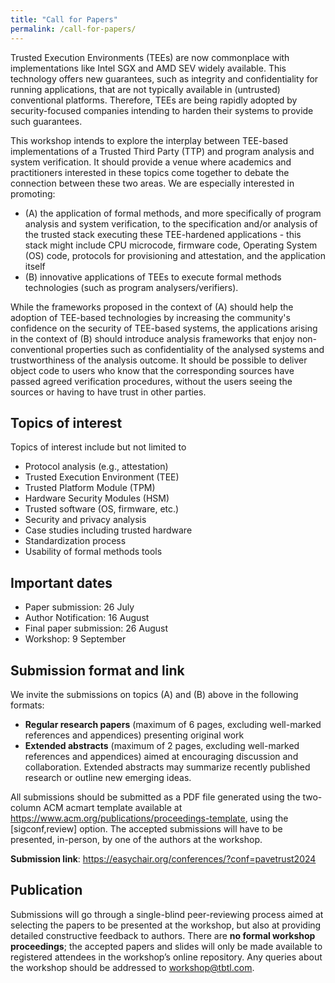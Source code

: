 ```yaml
---
title: "Call for Papers"
permalink: /call-for-papers/
---
```


Trusted Execution Environments (TEEs) are now commonplace with implementations like Intel SGX and AMD SEV widely available. This technology offers new guarantees, such as integrity and confidentiality for running applications, that are not typically available in (untrusted) conventional platforms. Therefore, TEEs are being rapidly adopted by security-focused companies intending to harden their systems to provide such guarantees.

This workshop intends to explore the interplay between TEE-based implementations of a Trusted Third Party (TTP) and program analysis and system verification. It should provide a venue where academics and practitioners interested in these topics come together to debate the connection between these two areas. We are especially interested in promoting: 

- (A) the application of formal methods, and more specifically of program analysis and system verification, to the specification and/or analysis of the trusted stack executing these TEE-hardened applications - this stack might include CPU microcode, firmware code, Operating System (OS) code, protocols for provisioning and attestation, and the application itself 
- (B) innovative applications of TEEs to execute formal methods technologies (such as program analysers/verifiers). 

While the frameworks proposed in the context of (A) should help the adoption of TEE-based technologies by increasing the community's confidence on the security of TEE-based systems, the applications arising in the context of (B) should introduce analysis frameworks that enjoy non-conventional properties such as confidentiality of the analysed systems and trustworthiness of the analysis outcome. It should be possible to deliver object code to users who know that the corresponding sources have passed agreed verification procedures, without the users seeing the sources or having to have trust in other parties.

## Topics of interest 

Topics of interest include but not limited to 
- Protocol analysis (e.g., attestation)
- Trusted Execution Environment (TEE)
- Trusted Platform Module (TPM)
- Hardware Security Modules (HSM)
- Trusted software (OS, firmware, etc.)
- Security and privacy analysis
- Case studies including trusted hardware
- Standardization process
- Usability of formal methods tools

## Important dates

- Paper submission: 26 July 
- Author Notification: 16 August
- Final paper submission: 26 August 
- Workshop: 9 September

## Submission format and link

We invite the submissions on topics (A) and (B) above in the following formats: 
- **Regular research papers** (maximum of 6 pages, excluding well-marked references and appendices) presenting original work
- **Extended abstracts** (maximum of 2 pages, excluding well-marked references and appendices) aimed at encouraging discussion and collaboration. Extended abstracts may summarize recently published research or outline new emerging ideas. 

All submissions should be submitted as a PDF file generated using the two-column ACM acmart template available at <https://www.acm.org/publications/proceedings-template>, using the [sigconf,review] option. The accepted submissions will have to be presented, in-person, by one of the authors at the workshop. 

**Submission link**: <https://easychair.org/conferences/?conf=pavetrust2024> 

## Publication 

Submissions will go through a single-blind peer-reviewing process aimed at selecting the papers to be presented at the workshop, but also at providing detailed constructive feedback to authors. There are **no formal workshop proceedings**; the accepted papers and slides will only be made available to registered attendees in the workshop’s online repository.
Any queries about the workshop should be addressed to workshop@tbtl.com. 
